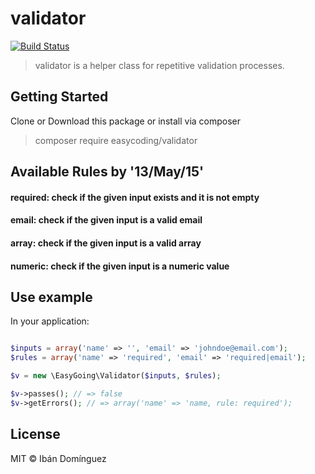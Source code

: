 # validator

[![Build Status](https://travis-ci.org/ibandominguez/validator.svg?branch=travis)](https://travis-ci.org/ibandominguez/validator)

> validator is a helper class for repetitive validation processes.

## Getting Started

Clone or Download this package or install via composer

> composer require easycoding/validator

## Available Rules by '13/May/15'

#### required: check if the given input exists and it is not empty
#### email: check if the given input is a valid email
#### array: check if the given input is a valid array
#### numeric: check if the given input is a numeric value

## Use example

In your application:

```php

$inputs = array('name' => '', 'email' => 'johndoe@email.com');
$rules = array('name' => 'required', 'email' => 'required|email');

$v = new \EasyGoing\Validator($inputs, $rules);

$v->passes(); // => false
$v->getErrors(); // => array('name' => 'name, rule: required');

```

## License

MIT © Ibán Domínguez
